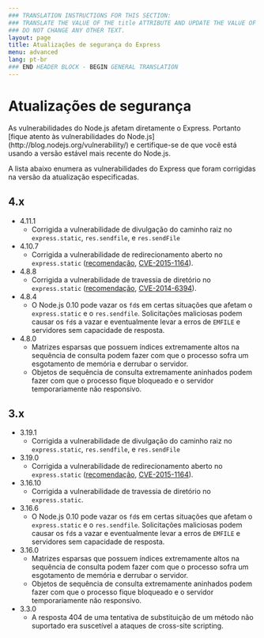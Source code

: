 ```yaml
---
### TRANSLATION INSTRUCTIONS FOR THIS SECTION:
### TRANSLATE THE VALUE OF THE title ATTRIBUTE AND UPDATE THE VALUE OF THE lang ATTRIBUTE.
### DO NOT CHANGE ANY OTHER TEXT.
layout: page
title: Atualizações de segurança do Express
menu: advanced
lang: pt-br
### END HEADER BLOCK - BEGIN GENERAL TRANSLATION
---
```


# Atualizações de segurança

<div class="doc-box doc-notice" markdown="1">
As vulnerabilidades do Node.js afetam diretamente o Express. Portanto
[fique atento às
vulnerabilidades do Node.js](http://blog.nodejs.org/vulnerability/) e certifique-se de que você está
usando a versão estável mais recente do Node.js.
</div>

A lista abaixo enumera as vulnerabilidades do Express que foram
corrigidas na versão da atualização especificadas.

## 4.x

  * 4.11.1
    * Corrigida a vulnerabilidade de divulgação do caminho
raiz no `express.static`, `res.sendfile`, e `res.sendFile`
  * 4.10.7
    * Corrigida a vulnerabilidade de redirecionamento aberto
no `express.static` ([recomendação](https://nodesecurity.io/advisories/serve-static-open-redirect),
[CVE-2015-1164](http://cve.mitre.org/cgi-bin/cvename.cgi?name=CVE-2015-1164)).
  * 4.8.8
    * Corrigida a vulnerabilidade de travessia de diretório no `express.static` ([recomendação](http://nodesecurity.io/advisories/send-directory-traversal), [CVE-2014-6394](http://cve.mitre.org/cgi-bin/cvename.cgi?name=CVE-2014-6394)).
  * 4.8.4
    * O Node.js 0.10 pode vazar os `fd`s em certas situações que afetam o `express.static` e o
`res.sendfile`. Solicitações maliciosas podem causar os `fd`s a vazar e eventualmente levar a erros
de `EMFILE` e servidores sem capacidade de resposta.
  * 4.8.0
    * Matrizes esparsas que possuem índices extremamente altos na sequência de consulta podem fazer com que o processo sofra um
esgotamento de memória e derrubar o servidor.
    * Objetos de sequência de consulta extremamente aninhados podem fazer com que o processo fique bloqueado e o servidor
temporariamente não responsivo.


## 3.x

  * 3.19.1
    * Corrigida a vulnerabilidade de divulgação do caminho raiz no `express.static`,
`res.sendfile`, e `res.sendFile`
  * 3.19.0
    * Corrigida a vulnerabilidade de redirecionamento aberto no `express.static` ([recomendação](https://nodesecurity.io/advisories/serve-static-open-redirect),
[CVE-2015-1164](http://cve.mitre.org/cgi-bin/cvename.cgi?name=CVE-2015-1164)).
  * 3.16.10
    * Corrigida a vulnerabilidade de travessia de diretório no `express.static`.
  * 3.16.6
    * O Node.js 0.10 pode vazar os `fd`s em certas situações que afetam o `express.static` e o
`res.sendfile`. Solicitações maliciosas podem causar os `fd`s a vazar e eventualmente levar a erros de
`EMFILE` e servidores sem capacidade de resposta.
  * 3.16.0
    * Matrizes esparsas que possuem índices extremamente altos na sequência de consulta podem fazer com que o processo sofra um
esgotamento de memória e derrubar o servidor.
    * Objetos de sequência de consulta extremamente aninhados podem fazer com que o processo fique bloqueado e o servidor
temporariamente não responsivo.
  * 3.3.0
    * A resposta 404 de uma tentativa de substituição de um método não suportado era suscetível a ataques de cross-site scripting.
